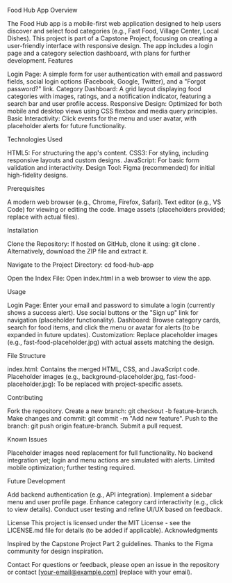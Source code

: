Food Hub App
Overview


The Food Hub app is a mobile-first web application designed to help users discover and select food categories (e.g., Fast Food, Village Center, Local Dishes). This project is part of a Capstone Project, focusing on creating a user-friendly interface with responsive design. The app includes a login page and a category selection dashboard, with plans for further development.
Features

Login Page: A simple form for user authentication with email and password fields, social login options (Facebook, Google, Twitter), and a "Forgot password?" link.
Category Dashboard: A grid layout displaying food categories with images, ratings, and a notification indicator, featuring a search bar and user profile access.
Responsive Design: Optimized for both mobile and desktop views using CSS flexbox and media query principles.
Basic Interactivity: Click events for the menu and user avatar, with placeholder alerts for future functionality.

Technologies Used

HTML5: For structuring the app's content.
CSS3: For styling, including responsive layouts and custom designs.
JavaScript: For basic form validation and interactivity.
Design Tool: Figma (recommended) for initial high-fidelity designs.

Prerequisites

A modern web browser (e.g., Chrome, Firefox, Safari).
Text editor (e.g., VS Code) for viewing or editing the code.
Image assets (placeholders provided; replace with actual files).

Installation

Clone the Repository:
If hosted on GitHub, clone it using: git clone <repository-url>.
Alternatively, download the ZIP file and extract it.


Navigate to the Project Directory:
cd food-hub-app


Open the Index File:
Open index.html in a web browser to view the app.



Usage

Login Page: Enter your email and password to simulate a login (currently shows a success alert). Use social buttons or the "Sign up" link for navigation (placeholder functionality).
Dashboard: Browse category cards, search for food items, and click the menu or avatar for alerts (to be expanded in future updates).
Customization: Replace placeholder images (e.g., fast-food-placeholder.jpg) with actual assets matching the design.

File Structure

index.html: Contains the merged HTML, CSS, and JavaScript code.
Placeholder images (e.g., background-placeholder.jpg, fast-food-placeholder.jpg): To be replaced with project-specific assets.

Contributing

Fork the repository.
Create a new branch: git checkout -b feature-branch.
Make changes and commit: git commit -m "Add new feature".
Push to the branch: git push origin feature-branch.
Submit a pull request.

Known Issues

Placeholder images need replacement for full functionality.
No backend integration yet; login and menu actions are simulated with alerts.
Limited mobile optimization; further testing required.

Future Development

Add backend authentication (e.g., API integration).
Implement a sidebar menu and user profile page.
Enhance category card interactivity (e.g., click to view details).
Conduct user testing and refine UI/UX based on feedback.

License
This project is licensed under the MIT License - see the LICENSE.md file for details (to be added if applicable).
Acknowledgments

Inspired by the Capstone Project Part 2 guidelines.
Thanks to the Figma community for design inspiration.

Contact
For questions or feedback, please open an issue in the repository or contact [your-email@example.com] (replace with your email).
